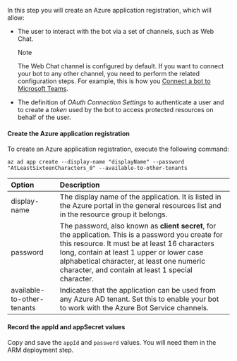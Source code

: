 In this step you will create an Azure application registration, which will allow:

- The user to interact with the bot via a set of channels, such as Web Chat.

  > [!NOTE]
  > The Web Chat channel is configured by default. If you want to connect your bot to any other channel, you need to perform the related configuration steps. For example, this is how you [Connect a bot to Microsoft Teams](../../channel-connect-teams.md).  

- The definition of *OAuth Connection Settings* to authenticate a user and to create a *token* used by the bot to access protected resources on behalf of the user.

#### Create the Azure application registration

To create an Azure application registration, execute the following command:

```azurecli
az ad app create --display-name "displayName" --password "AtLeastSixteenCharacters_0" --available-to-other-tenants
```

| Option   | Description |
|:---------|:------------|
| display-name | The display name of the application. It is listed in the Azure portal in the general resources list and in the resource group it belongs.|
| password | The password, also known as **client secret**, for the application. This is a password you create for this resource. It must be at least 16 characters long, contain at least 1 upper or lower case alphabetical character, at least one numeric character, and contain at least 1 special character.|
| available-to-other-tenants| Indicates that the application can be used from any Azure AD tenant. Set this to enable your bot to work with the Azure Bot Service channels.|

#### Record the appId and appSecret values

Copy and save the `appId` and `password` values. You will need them in the ARM deployment step.
